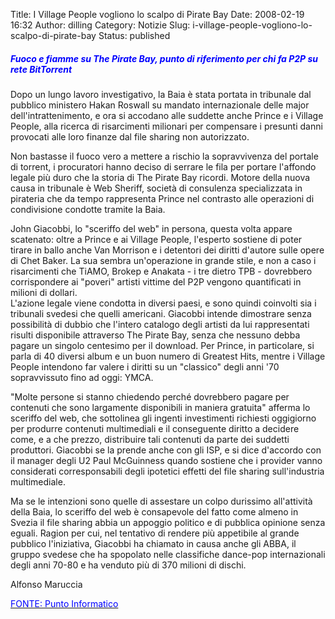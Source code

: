 Title: I Village People vogliono lo scalpo di Pirate Bay
Date: 2008-02-19 16:32
Author: dilling
Category: Notizie
Slug: i-village-people-vogliono-lo-scalpo-di-pirate-bay
Status: published

  

##### *<font color="#0000ff">Fuoco e fiamme su The Pirate Bay, punto di riferimento per chi fa P2P su rete BitTorrent</font>*

Dopo un lungo lavoro investigativo, la Baia è stata portata in tribunale dal pubblico ministero Hakan Roswall su mandato internazionale delle major dell'intrattenimento, e ora si accodano alle suddette anche Prince e i Village People, alla ricerca di risarcimenti milionari per compensare i presunti danni provocati alle loro finanze dal file sharing non autorizzato.

<!--more-->

Non bastasse il fuoco vero a mettere a rischio la sopravvivenza del portale di torrent, i procuratori hanno deciso di serrare le fila per portare l'affondo legale più duro che la storia di The Pirate Bay ricordi. Motore della nuova causa in tribunale è Web Sheriff, società di consulenza specializzata in pirateria che da tempo rappresenta Prince nel contrasto alle operazioni di condivisione condotte tramite la Baia.

John Giacobbi, lo "sceriffo del web" in persona, questa volta appare scatenato: oltre a Prince e ai Village People, l'esperto sostiene di poter tirare in ballo anche Van Morrison e i detentori dei diritti d'autore sulle opere di Chet Baker. La sua sembra un'operazione in grande stile, e non a caso i risarcimenti che TiAMO, Brokep e Anakata - i tre dietro TPB - dovrebbero corrispondere ai "poveri" artisti vittime del P2P vengono quantificati in milioni di dollari.  
L'azione legale viene condotta in diversi paesi, e sono quindi coinvolti sia i tribunali svedesi che quelli americani. Giacobbi intende dimostrare senza possibilità di dubbio che l'intero catalogo degli artisti da lui rappresentati risulti disponibile attraverso The Pirate Bay, senza che nessuno debba pagare un singolo centesimo per il download. Per Prince, in particolare, si parla di 40 diversi album e un buon numero di Greatest Hits, mentre i Village People intendono far valere i diritti su un "classico" degli anni '70 sopravvissuto fino ad oggi: YMCA.

"Molte persone si stanno chiedendo perché dovrebbero pagare per contenuti che sono largamente disponibili in maniera gratuita" afferma lo sceriffo del web, che sottolinea gli ingenti investimenti richiesti oggigiorno per produrre contenuti multimediali e il conseguente diritto a decidere come, e a che prezzo, distribuire tali contenuti da parte dei suddetti produttori. Giacobbi se la prende anche con gli ISP, e si dice d'accordo con il manager degli U2 Paul McGuinness quando sostiene che i provider vanno considerati corresponsabili degli ipotetici effetti del file sharing sull'industria multimediale.

Ma se le intenzioni sono quelle di assestare un colpo durissimo all'attività della Baia, lo sceriffo del web è consapevole del fatto come almeno in Svezia il file sharing abbia un appoggio politico e di pubblica opinione senza eguali. Ragion per cui, nel tentativo di rendere più appetibile al grande pubblico l'iniziativa, Giacobbi ha chiamato in causa anche gli ABBA, il gruppo svedese che ha spopolato nelle classifiche dance-pop internazionali degli anni 70-80 e ha venduto più di 370 milioni di dischi.

Alfonso Maruccia

[<font color="#0000ff">FONTE: Punto Informatico</font>](http://punto-informatico.it/p.aspx?id=2193379)
